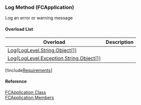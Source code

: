 ﻿### Log Method (FCApplication)

Log an error or warning message

#### Overload List

| Overload | Description |
| --- | --- |
| [Log(LogLevel,String,Object\[\])](fcSDK~FChoice.Foundation.FCApplication~Log(LogLevel,String,Object[]).md) |   |
| [Log(LogLevel,Exception,String,Object\[\])](fcSDK~FChoice.Foundation.FCApplication~Log(LogLevel,Exception,String,Object[]).md) |   |

[!include[Requirements](../partials/requirements.md)]



#### Reference

[FCApplication Class](fcSDK~FChoice.Foundation.FCApplication.md)  
[FCApplication Members](fcSDK~FChoice.Foundation.FCApplication_members.md)